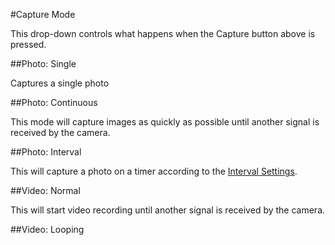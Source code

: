 #Capture Mode

This drop-down controls what happens when the Capture button above is pressed.

##Photo: Single

Captures a single photo

##Photo: Continuous

This mode will capture images as quickly as possible until another signal is received by the camera.

##Photo: Interval

This will capture a photo on a timer according to the [Interval Settings](../changing-camera-settings/set-interval.html).

##Video: Normal

This will start video recording until another signal is received by the camera.

##Video: Looping